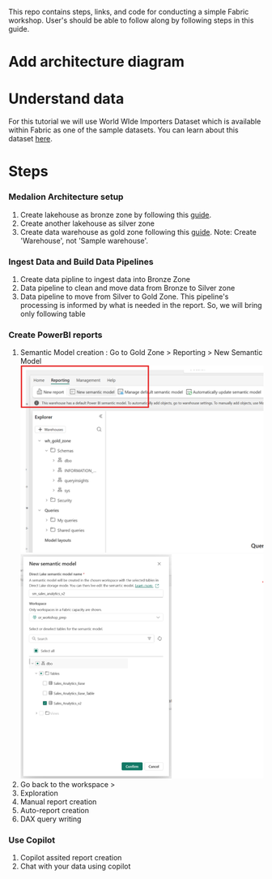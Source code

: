 This repo contains steps, links, and code for conducting a simple Fabric workshop. User's should be able to follow along by following steps in this guide.


# Add architecture diagram

# Understand data 
For this tutorial we will use World WIde Importers Dataset which is available within Fabric as one of the sample datasets. You can learn about this dataset [here](https://learn.microsoft.com/en-us/sql/samples/wide-world-importers-what-is?view=sql-server-ver17).


# Steps

### Medalion Architecture setup
1. Create lakehouse as bronze zone by following this [guide](https://learn.microsoft.com/en-us/fabric/data-engineering/tutorial-build-lakehouse).
2. Create another lakehouse as silver zone 
3. Create data warehouse as gold zone following this [guide](https://learn.microsoft.com/en-us/fabric/data-warehouse/create-warehouse). Note: Create 'Warehouse', not 'Sample warehouse'.

### Ingest Data and Build Data Pipelines
1. Create data pipline to ingest data into Bronze Zone
2. Data pipeline to clean and move data from Bronze to Silver zone
3. Data pipeline to move from Silver to Gold Zone. This pipeline's processing is informed by what is needed in the report. So, we will bring only following table


### Create PowerBI reports
1. Semantic Model creation : Go to Gold Zone > Reporting > New Semantic Model 
![alt text](image-23.png)
![alt text](image-24.png)
2. Go back to the workspace > 
2. Exploration
3. Manual report creation
4. Auto-report creation
5. DAX query writing

### Use Copilot
1. Copilot assited report creation
2. Chat with your data using copilot